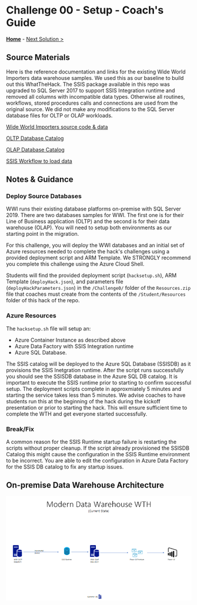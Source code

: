 # Challenge 00 - Setup - Coach's Guide 

**[Home](./README.md)** - [Next Solution >](./Solution-01.md)

## Source Materials

Here is the reference documentation and links for the existing Wide World Importers data warehouse samples.  We used this as our baseline to build out this WhatTheHack.  The SSIS package available in this repo was upgraded to SQL Server 2017 to support SSIS Integration runtime and removed all columns with incompatible data types.  Otherwise all routines, workflows, stored procedures calls and connections are used from the original source.  We did not make any modifications to the SQL Server database files for OLTP or OLAP workloads.

[Wide World Importers source code & data](https://github.com/Microsoft/sql-server-samples/releases/tag/wide-world-importers-v1.0)

[OLTP Database Catalog](https://learn.microsoft.com/en-us/sql/samples/wide-world-importers-oltp-database-catalog?view=sql-server-ver16)

[OLAP Database Catalog](https://learn.microsoft.com/en-us/sql/samples/wide-world-importers-dw-database-catalog?view=sql-server-ver15)

[SSIS Workflow to load data](https://learn.microsoft.com/en-us/sql/samples/wide-world-importers-perform-etl?view=sql-server-ver15)

## Notes & Guidance

### Deploy Source Databases

WWI runs their existing database platforms on-premise with SQL Server 2019. There are two databases samples for WWI. The first one is for their Line of Business application (OLTP) and the second is for their data warehouse (OLAP). You will need to setup both environments as our starting point in the migration.

For this challenge, you will deploy the WWI databases and an initial set of Azure resources needed to complete the hack's challenges using a provided deployment script and ARM Template. We STRONGLY recommend you complete this challenge using the Azure Cloud Shell.

Students will find the provided deployment script (`hacksetup.sh`), ARM Template (`deployHack.json`), and parameters file (`deployHackParameters.json`) in the `/Challenge0/` folder of the `Resources.zip` file that coaches must create from the contents of the `/Student/Resources` folder of this hack of the repo.

###  Azure Resources

The `hacksetup.sh` file will setup an:
- Azure Container Instance as described above
- Azure Data Factory with SSIS Integration runtime
- Azure SQL Database.  
 
The SSIS catalog will be deployed to the Azure SQL Database (SSISDB) as it provisions the SSIS Inetgration runtime.  After the script runs successfully you should see the SSISDB database in the Azure SQL DB catalog.  It is important to execute the SSIS runtime prior to starting to confirm successful setup.  The deployment scripts complete in approxmiately 5 minutes and starting the service takes less than 5 minutes.  We advise coaches to have students run this at the beginning of the hack during the kickoff presentation or prior to starting the hack.  This will ensure sufficient time to complete the WTH and get everyone started successfully.

### Break/Fix

A common reason for the SSIS Runtime startup failure is restarting the scripts without proper cleanup.  If the script already provisioned the SSISDB Catalog this might cause the configuration in the SSIS Runtime environment to be incorrect.  You are able to edit the configuration in Azure Data Factory for the SSIS DB catalog to fix any startup issues.

## On-premise Data Warehouse Architecture

![Here are the service deployed to kickoff the WTH](../Coach/images/current.png)
